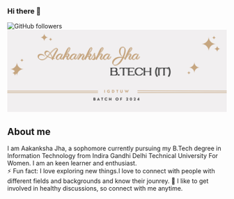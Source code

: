 ### Hi there 👋

![GitHub followers](https://img.shields.io/github/followers/AakankshaJha1?style=social)
![](https://github.com/AakankshaJha1/AakankshaJha1/blob/main/Banner.jpg)

<h2>About me</h2>

I am Aakanksha Jha, a sophomore currently pursuing my B.Tech degree in Information Technology from Indira Gandhi Delhi Technical University For Women. I am an keen learner and enthusiast. <br>
⚡ Fun fact: I love exploring new things.I love to connect with people with different fields and backgrounds and know their jounrey.
💬 I like to get involved in healthy discussions, so connect with me anytime. 

